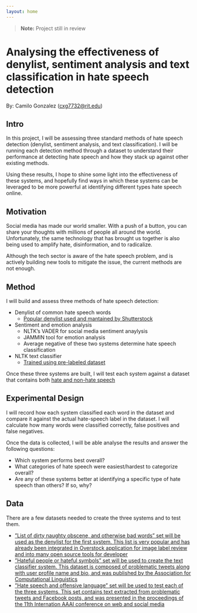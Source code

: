 ```yaml
---
layout: home
---
```


> **Note:** Project still in review

# Analysing the effectiveness of denylist, sentiment analysis and text classification in hate speech detection

By: Camilo Gonzalez ([cxg7732@rit.edu](mailto:cxg7732@rit.edu))

## Intro

In this project, I will be assessing three standard methods of hate speech detection (denylist, sentiment analysis, and
text classification). I will be running each detection method through a dataset to understand their performance at
detecting hate speech and how they stack up against other existing methods.

Using these results, I hope to shine some light into the effectiveness of these systems, and hopefully find ways in
which these systems can be leveraged to be more powerful at identifying different types hate speech online.

## Motivation

Social media has made our world smaller. With a push of a button, you can share your thoughts with millions of
people all around the world. Unfortunately, the same technology that has brought us together is also being used to
amplify hate, disinformation, and to radicalize.

Although the tech sector is aware of the hate speech problem, and is actively building new tools to mitigate the
issue, the current methods are not enough.

## Method

I will build and assess three methods of hate speech detection:

- Denylist of common hate speech words
  - [Popular denylist used and mantained by Shutterstock](https://github.com/LDNOOBW/List-of-Dirty-Naughty-Obscene-and-Otherwise-Bad-Words)
- Sentiment and emotion analysis
  - NLTK’s VADER for social media sentiment anaylysis
  - JAMMIN tool for emotion analysis
  - Average negative of these two systems determine hate speech classification
- NLTK text classifier
  - [Trained using pre-labeled dataset](https://github.com/ZeerakW/hatespeech)

Once these three systems are built, I will test each system against a dataset that contains both [hate and non-hate
speech](https://github.com/t-davidson/hate-speech-and-offensive-language)

## Experimental Design

I will record how each system classified each word in the dataset and compare it against the actual hate-speech label
in the dataset. I will calculate how many words were classified correctly, false positives and false negatives.

Once the data is collected, I will be able analyse the results and answer the following questions:

- Which system performs best overall?
- What categories of hate speech were easiest/hardest to categorize overall?
- Are any of these systems better at identifying a specific type of hate speech than others? If so, why?

## Data

There are a few datasets needed to create the three systems and to test them.

- [”List of dirty naughty obscene, and otherwise bad words” set will be used as the denylist for the first system.
  This list is very popular and has already been integrated in Overstock application for image label review and
  into many open source tools for developer](https://github.com/t-davidson/hate-speech-and-offensive-language)
- [”Hateful people or hateful symbols” set will be used to create the text classifier system. This dataset is
  composed of problematic tweets along with user profile name and bio, and was published by the Association
  for Computational Linguistics](https://github.com/ZeerakW/hatespeech)
- [”Hate speech and offensive language” set will be used to test each of the three systems. This set contains
  text extracted from problematic tweets and Facebook posts, and was presented in the proceedings of the
  11th Internation AAAI conference on web and social media](https://github.com/t-davidson/hate-speech-andoffensive-language)
